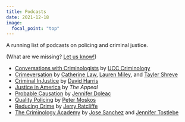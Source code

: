 ```yaml
---
title: Podcasts
date: 2021-12-18
image:
  focal_point: "top"
---
```


A running list of podcasts on policing and criminal justice.

<!--more-->

(What are we missing? [Let us know!](mailto:unopolicinglab@gmail.com))

* [Conversations with Criminologists](https://anchor.fm/criminology) by [UCC Criminology](https://www.ucc.ie/en/criminology/)
* [Crimeversation](https://crimeversation.libsyn.com/) by [Catherine Law](https://twitter.com/catherinelaw93), [Lauren Miley](https://twitter.com/lmiley2), and [Tayler Shreve](https://twitter.com/taylershreve)
* [Criminal InJustice](http://www.criminalinjusticepodcast.com/) by [David Harris](https://twitter.com/dharrislawprof)
* [Justice in America](https://theappeal.org/topics/justice-in-america/) by *The Appeal*
* [Probable Causation](https://www.probablecausation.com/) by [Jennifer Doleac](https://twitter.com/jenniferdoleac)
* [Quality Policing](https://qualitypolicing.com/qpp/) by [Peter Moskos](https://twitter.com/PeterMoskos)
* [Reducing Crime](https://www.reducingcrime.com/podcast) by [Jerry Ratcliffe](https://twitter.com/Jerry_Ratcliffe)
* [The Criminology Academy](https://thecrimacademy.podbean.com/) by [Jose Sanchez](https://twitter.com/jsanchez318) and [Jennifer Tostlebe](https://twitter.com/jenntostlebe)